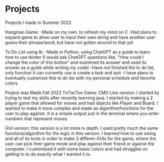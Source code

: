 # Projects
Projects I made in Summer 2023

Hangman Game: 
  -Made on my own, to refresh my mind on C
  -Had plans to expand game to allow user to input their own string and have another user guess their phrase/word, but have not gotten around to that yet

To Do List using tk:
  -Made in Python, using ChatGPT as a guide to learn how to use tkinter (I would ask ChatGPT questions like, "How could I change the color of this button" and examined its answer and used its answer as a guide while writing my code)
  -Have not finished the to do list, only function it can currently use is create a task and quit
  -I have plans to eventually customize this to do list with my personal schedule and favorite colors


Project was Made Fall 2023
  TicTacToe Game:
  CMD Line version: I started by trying to test my skills after recently learning java. I started by making a 2 player game that allowed for moves and had objects like Player and Board.
  I wanted to make it more complex and made an algorithm/functions for the user to play against. It is a simple output just in the terminal where you enter numbers that represent moves.

  GUI version: this version is a lot more in depth. I used pretty much the same functions/algorithm for the logic in this version. I learned how to use swing and all of its tools in order to make 3 differen GUIs for the game, where the user can pick their game mode and play against their friend or against the computer. I customized it with some basic colors and had struggles on getting to to do exactly what I wanted it to. 
